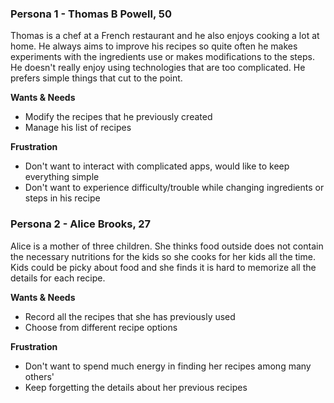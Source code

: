 ### Persona 1 - Thomas B Powell, 50
Thomas is a chef at a French restaurant and he also enjoys cooking a lot at home. He always aims to improve his recipes so quite often he makes experiments with the ingredients use or makes modifications to the steps. He doesn't really enjoy using technologies that are too complicated. He prefers simple things that cut to the point.

__Wants & Needs__
- Modify the recipes that he previously created
- Manage his list of recipes

__Frustration__
- Don't want to interact with complicated apps, would like to keep everything simple
- Don't want to experience difficulty/trouble while changing ingredients or steps in his recipe




### Persona 2 - Alice Brooks, 27
Alice is a mother of three children. She thinks food outside does not contain the necessary nutritions for the kids so she cooks for her kids all the time. Kids could be picky about food and she finds it is hard to memorize all the details for each recipe.

__Wants & Needs__
- Record all the recipes that she has previously used
- Choose from different recipe options

__Frustration__
- Don't want to spend much energy in finding her recipes among many others'
- Keep forgetting the details about her previous recipes
